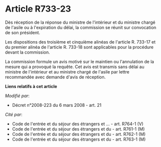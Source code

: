 # Article R733-23

Dès réception de la réponse du ministre de l'intérieur et du ministre chargé de l'asile ou à l'expiration du délai, la
commission se réunit sur convocation de son président. 

Les dispositions des troisième et cinquième alinéas de l'article R. 733-17 et du premier alinéa de l'article R. 733-18 sont
applicables pour la procédure devant la commission. 

La commission formule un avis motivé sur le maintien ou l'annulation de la mesure qui a provoqué la requête. Cet avis est
transmis sans délai au ministre de l'intérieur et au ministre chargé de l'asile par lettre recommandée avec demande d'avis de
réception.

**Liens relatifs à cet article**

_Modifié par_:

  - Décret n°2008-223 du 6 mars 2008 - art. 21

_Cité par_:

  - Code de l'entrée et du séjour des étrangers et ... - art. R764-1 (V)
  - Code de l'entrée et du séjour des étrangers et du  - art. R761-1 (M)
  - Code de l'entrée et du séjour des étrangers et du  - art. R762-1 (M)
  - Code de l'entrée et du séjour des étrangers et du  - art. R763-1 (M)
